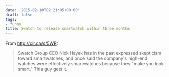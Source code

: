 ```yaml
---
date: '2015-02-10T02:21:05+00:00'
draft: false
tags:
- funny
title: Swatch to release smartwatch within three months
---
```


From http://cir.ca/s/5WR:

>Swatch Group CEO Nick Hayek has in the past expressed skepticism toward smartwatches, and once said the company's high-end watches were effectively smartwatches because they "make you look smart." This guy gets it.
